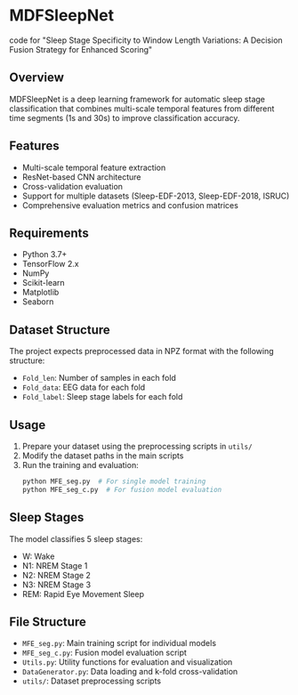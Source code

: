 # MDFSleepNet

code for "Sleep Stage Specificity to Window Length Variations: A Decision Fusion Strategy for Enhanced Scoring"

## Overview

MDFSleepNet is a deep learning framework for automatic sleep stage classification that combines multi-scale temporal features from different time segments (1s and 30s) to improve classification accuracy.

## Features

- Multi-scale temporal feature extraction
- ResNet-based CNN architecture
- Cross-validation evaluation
- Support for multiple datasets (Sleep-EDF-2013, Sleep-EDF-2018, ISRUC)
- Comprehensive evaluation metrics and confusion matrices

## Requirements

- Python 3.7+
- TensorFlow 2.x
- NumPy
- Scikit-learn
- Matplotlib
- Seaborn

## Dataset Structure

The project expects preprocessed data in NPZ format with the following structure:
- `Fold_len`: Number of samples in each fold
- `Fold_data`: EEG data for each fold
- `Fold_label`: Sleep stage labels for each fold

## Usage

1. Prepare your dataset using the preprocessing scripts in `utils/`
2. Modify the dataset paths in the main scripts
3. Run the training and evaluation:
   ```bash
   python MFE_seg.py  # For single model training
   python MFE_seg_c.py  # For fusion model evaluation
   ```

## Sleep Stages

The model classifies 5 sleep stages:
- W: Wake
- N1: NREM Stage 1
- N2: NREM Stage 2
- N3: NREM Stage 3
- REM: Rapid Eye Movement Sleep

## File Structure

- `MFE_seg.py`: Main training script for individual models
- `MFE_seg_c.py`: Fusion model evaluation script
- `Utils.py`: Utility functions for evaluation and visualization
- `DataGenerator.py`: Data loading and k-fold cross-validation
- `utils/`: Dataset preprocessing scripts

